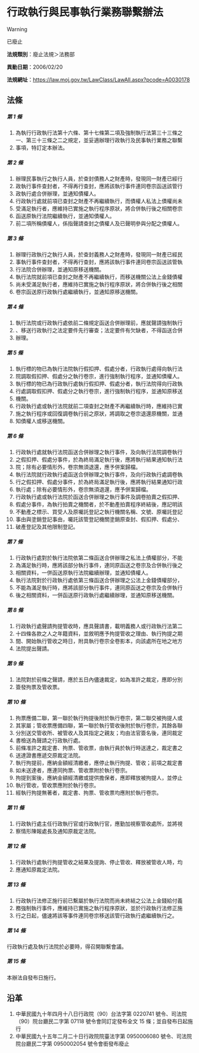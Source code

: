 # 行政執行與民事執行業務聯繫辦法


> [!WARNING]
> 已廢止


**法規類別**：廢止法規＞法務部

**異動日期**：2006/02/20  

**法規網址**：https://law.moj.gov.tw/LawClass/LawAll.aspx?pcode=A0030178



## 法條
##### 第 1 條
1. 為執行行政執行法第十六條、第十七條第二項及強制執行法第三十三條之  
一、第三十三條之二之規定，並妥適辦理行政執行及民事執行業務之聯繫
1. 事項，特訂定本辦法。

##### 第 2 條
1. 辦理民事執行之執行人員，於查封債務人之財產時，發現同一財產已經行
1. 政執行事件查封者，不得再行查封，應將該執行事件連同卷宗函送該管行
1. 政執行處合併辦理，並通知債權人。
1. 行政執行處就前項已查封之財產不再繼續執行，而債權人私法上債權尚未
1. 受滿足執行者，應維持已實施之執行程序原狀，將合併執行後之相關卷宗
1. 函送原執行法院繼續執行，並通知債權人。
1. 前二項所稱債權人，係指聲請查封之債權人及已聲明參與分配之債權人。

##### 第 3 條
1. 辦理行政執行之執行人員，於查封義務人之財產時，發現同一財產已經民
1. 事執行事件查封者，不得再行查封，應將該執行事件連同卷宗函送該管執
1. 行法院合併辦理，並通知原移送機關。
1. 執行法院就前項已查封之財產不再繼續執行，而移送機關公法上金錢債權
1. 尚未受滿足執行者，應維持已實施之執行程序原狀，將合併執行後之相關
1. 卷宗函送原行政執行處繼續執行，並通知原移送機關。

##### 第 4 條
1. 執行法院或行政執行處依前二條規定函送合併辦理前，應就聲請強制執行
1. 、移送行政執行之法定要件先行審查；法定要件有欠缺者，不得函送合併
1. 辦理。

##### 第 5 條
1. 執行標的物已為執行法院執行假扣押、假處分者，行政執行處得向執行法
1. 院調取假扣押、假處分之執行卷宗，進行強制執行程序，並通知債權人。
1. 執行標的物已為行政執行處執行假扣押、假處分者，執行法院得向行政執
1. 行處調取假扣押、假處分之執行卷宗，進行強制執行程序，並通知原移送
1. 機關。
1. 行政執行處或執行法院就前二項查封之財產不再繼續執行時，應維持已實
1. 施之執行程序或回復調卷執行前之原狀，將調取之卷宗退還原機關，並通
1. 知債權人或移送機關。

##### 第 6 條
1. 行政執行處就執行法院函送合併辦理之執行事件，及向執行法院調卷執行
1. 之假扣押、假處分事件，於為終局滿足執行後，應將執行結果通知執行法
1. 院；除有必要情形外，卷宗無須退還，應予併案歸檔。
1. 執行法院就行政執行處函送合併辦理之執行事件，及向行政執行處調卷執
1. 行之假扣押、假處分事件，於為終局滿足執行後，應將執行結果通知行政
1. 執行處；除有必要情形外，卷宗無須退還，應予併案歸檔。
1. 行政執行處或執行法院於函送合併辦理之執行事件及調卷拍賣之假扣押、
1. 假處分事件，為執行拍賣之機關者，於不動產拍賣程序終結後，應記明該
1. 不動產之標示、買受人及原囑託登記之執行機關名稱、文號、原囑託登記
1. 事由與塗銷登記事由，囑託該管登記機關塗銷原查封、假扣押、假處分、
1. 破產登記及其他限制登記。

##### 第 7 條
1. 行政執行處對於執行法院依第二條函送合併辦理之私法上債權部分，不能
1. 為滿足執行時，應將該部分執行事件，連同原函送之卷宗及合併執行後之
1. 相關資料，一併函送原執行法院繼續辦理，並通知債權人。
1. 執行法院對於行政執行處依第三條函送合併辦理之公法上金錢債權部分，
1. 不能為滿足執行時，應將該部分執行事件，連同原函送之卷宗及合併執行
1. 後之相關資料，一併函送原行政執行處繼續辦理，並通知原移送機關。

##### 第 8 條
1. 行政執行處聲請拘提管收時，應具聲請書，載明義務人或行政執行法第二
1. 十四條各款之人之年籍資料，並敘明應予拘提管收之理由、執行拘提之期
1. 間、開始執行管收之時日，附具執行卷宗全卷影本，向該處所在地之地方
1. 法院提出聲請。

##### 第 9 條
1. 法院對於前條之聲請，應於五日內儘速裁定，如為准許之裁定，應即分別
1. 簽發拘票及管收票。

##### 第 10 條
1. 拘票應備二聯，第一聯於執行拘提後附於執行卷宗，第二聯交被拘提人或
1. 其家屬；管收票應備四聯，第一聯於執行管收後附於執行卷宗，其餘各聯
1. 分別送交管收所、被管收人及其指定之親友；均由法官簽名後，連同裁定
1. 書檢送為聲請之行政執行處。
1. 前條准許之裁定書、拘票、管收票，由執行員於執行時送達之，裁定書之
1. 送達證書應遞交原裁定法院。
1. 執行拘提前，應納金額經清繳者，應停止執行拘提、管收；前項之裁定書
1. 如未送達者，應連同拘票、管收票附於執行卷宗。
1. 拘提到案後，應納金額經清繳或提供擔保者，應即釋放被拘提人，並停止
1. 執行管收，管收票應附於執行卷宗。
1. 經執行拘提無著者，裁定書、拘票、管收票均應附於執行卷宗。

##### 第 11 條
1. 行政執行處主任行政執行官或行政執行官，應勤加視察管收處所，並將視
1. 察情形陳報處長及通知原裁定法院。

##### 第 12 條
1. 行政執行處執行拘提管收之結果及提詢、停止管收、釋放被管收人時，均
1. 應通知原裁定法院。

##### 第 13 條
1. 行政執行法修正施行前已繫屬於執行法院而尚未終結之公法上金錢給付義
1. 務強制執行事件，應維持已實施之執行程序原狀，並於行政執行法修正施
1. 行之日起，儘速將該等事件連同卷宗移送該管行政執行處繼續執行之。

##### 第 14 條
行政執行處及執行法院於必要時，得召開聯繫會議。

##### 第 15 條
本辦法自發布日施行。

## 沿革
1. 中華民國九十年四月十八日行政院（90）台法字第 0220741  號令、司法院（90）院台廳民二字第 07118  號令會同訂定發布全文 15 條；並自發布日起施行
1. 中華民國九十五年二月二十日行政院院臺法字第 0950006080 號令、司法院院台廳民二字第 0950002054 號令會銜發布廢止

